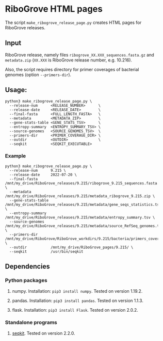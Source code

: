 
# RiboGrove HTML pages

The script `make_ribogrove_release_page.py` creates HTML pages for RiboGrove releases.

## Input

RiboGrove release, namely files `ribogrove_XX.XXX_sequences.fasta.gz` and `metadata.zip` (`XX.XXX` is RiboGrove release number, e.g. 10.216).

Also, the script requires directory for primer coverages of bacterial genomes (option `--primers-dir`).

## Usage:

```
python3 make_ribogrove_release_page.py \
  --release-num      <RELEASE_NUMBER>      \
  --release-date     <RELEASE_DATE>        \
  --final-fasta      <FULL_LENGTH_FASTA>   \
  --metadata         <METADATA_ZIP>        \
  --gene-stats-table <GENE_STATS_TSV>      \
  --entropy-summary  <ENTROPY_SUMMARY_TSV> \
  --source-genomes   <SOURCE_GENOMES_TSV>  \
  --primers-dir      <PRIMER_COVERAGE_DIR> \
  --outdir           <OUTDIR>              \
  --seqkit           <SEQKIT_EXECUTABLE>
```

### Example

```
python3 make_ribogrove_release_page.py \
  --release-num      9.215 \
  --release-date     2022-07-20 \
  --final-fasta      /mnt/my_drive/RiboGrove_releases/9.215/ribogrove_9.215_sequences.fasta.gz \
  --metadata         /mnt/my_drive/RiboGrove_releases/9.215/metadata_ribogrove_9.215.zip \
  --gene-stats-table /mnt/my_drive/RiboGrove_releases/9.215/metadata/gene_seqs_statistics.tsv \
  --entropy-summary  /mnt/my_drive/RiboGrove_releases/9.215/metadata/entropy_summary.tsv \
  --source-genomes   /mnt/my_drive/RiboGrove_releases/9.215/metadata/source_RefSeq_genomes.tsv \
  --primers-dir      /mnt/my_drive/RiboGrove/RiboGrove_workdirs/9.215/bacteria/primers_coverage \
  --outdir           /mnt/my_drive/RiboGrove_pages/9.215/ \
  --seqkit           /usr/bin/seqkit
```


## Dependencies

### Python packages

1. numpy. Installation: `pip3 install numpy`. Tested on version 1.19.2.

2. pandas. Installation: `pip3 install pandas`. Tested on version 1.1.3.

3. flask. Installation: `pip3 install Flask`. Tested on version 2.0.2.

### Standalone programs

1. [seqkit](https://github.com/shenwei356/seqkit). Tested on version 2.2.0.
